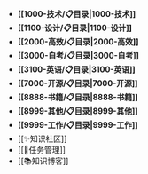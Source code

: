 - **[[1000-技术/📋目录|1000-技术]]**
- **[[1100-设计/📋目录|1100-设计]]**
- **[[2000-高效/📋目录|2000-高效]]**
- **[[3000-自考/📋目录|3000-自考]]**
- **[[3100-英语/📋目录|3100-英语]]**
- **[[7000-开源/📋目录|7000-开源]]**
- **[[8888-书籍/📋目录|8888-书籍]]**
- **[[8999-其他/📋目录|8999-其他]]**
- **[[9999-工作/📋目录|9999-工作]]**
- [[✨知识社区]]
- [[📅任务管理]]
- [[📚知识博客]]
